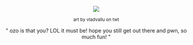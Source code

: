 <p align="center"> <img src="https://files.catbox.moe/6i216a.png"> </p>
<p align="center"> <sup> art by vladvallu on twt </sup> </p>

<p align="center">" ozo is that you? LOL it must be! hope you still get out there and pwn, so much fun! "</p>
